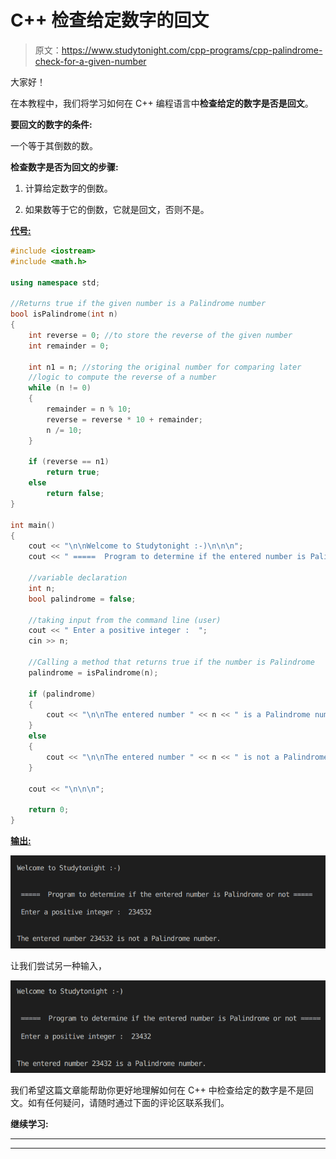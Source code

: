 # C++ 检查给定数字的回文

> 原文：<https://www.studytonight.com/cpp-programs/cpp-palindrome-check-for-a-given-number>

大家好！

在本教程中，我们将学习如何在 C++ 编程语言中**检查给定的数字是否是回文**。

**要回文的数字的条件:**

一个等于其倒数的数。

**检查数字是否为回文的步骤:**

1.  计算给定数字的倒数。

2.  如果数等于它的倒数，它就是回文，否则不是。

<u>**代号:**</u>

```cpp
#include <iostream>
#include <math.h>

using namespace std;

//Returns true if the given number is a Palindrome number
bool isPalindrome(int n)
{
    int reverse = 0; //to store the reverse of the given number
    int remainder = 0;

    int n1 = n; //storing the original number for comparing later
    //logic to compute the reverse of a number
    while (n != 0)
    {
        remainder = n % 10;
        reverse = reverse * 10 + remainder;
        n /= 10;
    }

    if (reverse == n1)
        return true;
    else
        return false;
}

int main()
{
    cout << "\n\nWelcome to Studytonight :-)\n\n\n";
    cout << " =====  Program to determine if the entered number is Palindrome or not ===== \n\n";

    //variable declaration
    int n;
    bool palindrome = false;

    //taking input from the command line (user)
    cout << " Enter a positive integer :  ";
    cin >> n;

    //Calling a method that returns true if the number is Palindrome
    palindrome = isPalindrome(n);

    if (palindrome)
    {
        cout << "\n\nThe entered number " << n << " is a Palindrome number.";
    }
    else
    {
        cout << "\n\nThe entered number " << n << " is not a Palindrome number.";
    }

    cout << "\n\n\n";

    return 0;
}
```

<u>**输出:**</u>

![C++  palindrome program output 1](img/c462f9b0c3aabf598e2e4901fa91bf4f.png)

让我们尝试另一种输入，

![C++  palindrome program output 2](img/3a62ee38a6ba578d6e20947dc36419c5.png)

我们希望这篇文章能帮助你更好地理解如何在 C++ 中检查给定的数字是不是回文。如有任何疑问，请随时通过下面的评论区联系我们。

**继续学习:**

* * *

* * *